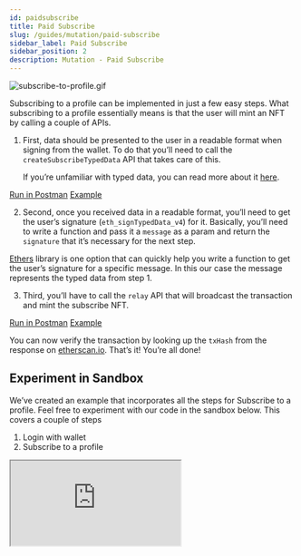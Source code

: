 ```yaml
---
id: paidsubscribe
title: Paid Subscribe
slug: /guides/mutation/paid-subscribe
sidebar_label: Paid Subscribe
sidebar_position: 2
description: Mutation - Paid Subscribe
---
```


![subscribe-to-profile.gif](/gif/subscribe-to-profile.gif)

Subscribing to a profile can be implemented in just a few easy steps. What subscribing to a profile essentially means is that the user will mint an NFT by calling a couple of APIs.

1. First, data should be presented to the user in a readable format when signing from the wallet. To do that you’ll need to call the `createSubscribeTypedData` API that takes care of this.

   If you’re unfamiliar with typed data, you can read more about it [here](https://eips.ethereum.org/EIPS/eip-712).

[Run in Postman](https://www.postman.com/cyberconnect-v2/workspace/cyberconnect-v2/request/20133006-669eb260-06b2-4249-a871-43ec428fcf0e) [Example](https://www.postman.com/cyberconnect-v2/workspace/cyberconnect-v2/example/20133006-8109f784-fe2b-4210-b564-b36d0f1f7b06)

2. Second, once you received data in a readable format, you’ll need to get the user’s signature (`eth_signTypedData_v4`) for it. Basically, you’ll need to write a function and pass it a `message` as a param and return the `signature` that it’s necessary for the next step.

[Ethers](https://docs.ethers.io/v5/) library is one option that can quickly help you write a function to get the user’s signature for a specific message. In this our case the message represents the typed data from step 1.

3. Third, you’ll have to call the `relay` API that will broadcast the transaction and mint the subscribe NFT.

[Run in Postman](https://www.postman.com/cyberconnect-v2/workspace/cyberconnect-v2/request/20133006-f0980b70-f2fb-4100-acdf-90fb12fd8381) [Example](https://www.postman.com/cyberconnect-v2/workspace/cyberconnect-v2/example/20133006-c88037b4-f410-44e2-91c5-5304019503ed)

You can now verify the transaction by looking up the `txHash` from the response on [etherscan.io](http://etherscan.io). That’s it! You’re all done!

## Experiment in Sandbox

We’ve created an example that incorporates all the steps for Subscribe to a profile. Feel free to experiment with our code in the sandbox below. This covers a couple of steps

1. Login with wallet
2. Subscribe to a profile

<iframe src="https://codesandbox.io/embed/subscribe-to-profile-l1hts6?fontsize=14&hidenavigation=1&theme=dark"
    title="connect-with-follow-button"
    allow="accelerometer; ambient-light-sensor; camera; encrypted-media; geolocation; gyroscope; hid; microphone; midi; payment; usb; vr; xr-spatial-tracking"
    sandbox="allow-forms allow-modals allow-popups allow-presentation allow-same-origin allow-scripts"
></iframe>
